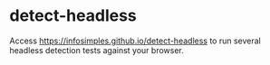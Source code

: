 # detect-headless
Access <https://infosimples.github.io/detect-headless> to run several headless detection tests against your browser.
